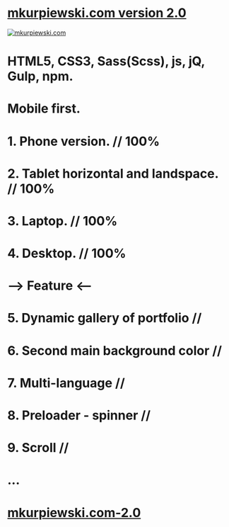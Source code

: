 # [mkurpiewski.com version 2.0](http://mkurpiewski.com/)
[![mkurpiewski.com](http://mkurpiewski.com/assets/images/mkurpiewskicom.jpg)](http://mkurpiewski.com/)
# HTML5, CSS3, Sass(Scss), js, jQ, Gulp, npm.
# Mobile first.
# 1. Phone version. // 100%
# 2. Tablet horizontal and landspace. // 100%
# 3. Laptop. // 100%
# 4. Desktop. // 100%
# --> Feature <--
# 5. Dynamic gallery of portfolio //
# 6. Second main background color //
# 7. Multi-language //
# 8. Preloader - spinner //
# 9. Scroll //
# ...
# [mkurpiewski.com-2.0](http://mkurpiewski.com/)
